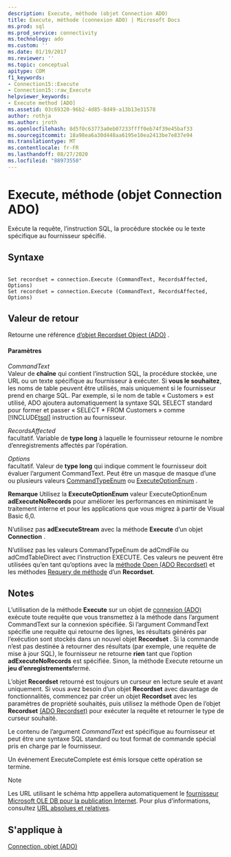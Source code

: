 ```yaml
---
description: Execute, méthode (objet Connection ADO)
title: Execute, méthode (connexion ADO) | Microsoft Docs
ms.prod: sql
ms.prod_service: connectivity
ms.technology: ado
ms.custom: ''
ms.date: 01/19/2017
ms.reviewer: ''
ms.topic: conceptual
apitype: COM
f1_keywords:
- Connection15::Execute
- Connection15::raw_Execute
helpviewer_keywords:
- Execute method [ADO]
ms.assetid: 03c69320-96b2-4d85-8d49-a13b13e31578
author: rothja
ms.author: jroth
ms.openlocfilehash: 8d5f0c63773a0eb07233ffff0eb74f39e45baf33
ms.sourcegitcommit: 18a98ea6a30d448aa6195e10ea2413be7e837e94
ms.translationtype: MT
ms.contentlocale: fr-FR
ms.lasthandoff: 08/27/2020
ms.locfileid: "88973550"
---
```

# <a name="execute-method-ado-connection"></a>Execute, méthode (objet Connection ADO)
Exécute la requête, l’instruction SQL, la procédure stockée ou le texte spécifique au fournisseur spécifié.  
  
## <a name="syntax"></a>Syntaxe  
  
```  
  
Set recordset = connection.Execute (CommandText, RecordsAffected, Options)  
Set recordset = connection.Execute (CommandText, RecordsAffected, Options)  
```  
  
## <a name="return-value"></a>Valeur de retour  
 Retourne une référence [d’objet Recordset Object (ADO)](../../../ado/reference/ado-api/recordset-object-ado.md) .  
  
#### <a name="parameters"></a>Paramètres  
 *CommandText*  
 Valeur de **chaîne** qui contient l’instruction SQL, la procédure stockée, une URL ou un texte spécifique au fournisseur à exécuter. Si **vous le souhaitez**, les noms de table peuvent être utilisés, mais uniquement si le fournisseur prend en charge SQL. Par exemple, si le nom de table « Customers » est utilisé, ADO ajoutera automatiquement la syntaxe SQL SELECT standard pour former et passer « SELECT * FROM Customers » comme [!INCLUDE[tsql](../../../includes/tsql-md.md)] instruction au fournisseur.  
  
 *RecordsAffected*  
 facultatif. Variable de **type long** à laquelle le fournisseur retourne le nombre d’enregistrements affectés par l’opération.  
  
 *Options*  
 facultatif. Valeur de **type long** qui indique comment le fournisseur doit évaluer l’argument CommandText. Peut être un masque de masque d’une ou plusieurs valeurs [CommandTypeEnum](../../../ado/reference/ado-api/commandtypeenum.md) ou [ExecuteOptionEnum](../../../ado/reference/ado-api/executeoptionenum.md) .  
  
 **Remarque** Utilisez la **ExecuteOptionEnum** valeur ExecuteOptionEnum **adExecuteNoRecords** pour améliorer les performances en minimisant le traitement interne et pour les applications que vous migrez à partir de Visual Basic 6,0.  
  
 N’utilisez pas **adExecuteStream** avec la méthode **Execute** d’un objet **Connection** .  
  
 N’utilisez pas les valeurs CommandTypeEnum de adCmdFile ou adCmdTableDirect avec l’instruction EXECUTE. Ces valeurs ne peuvent être utilisées qu’en tant qu’options avec la [méthode Open (ADO Recordset)](../../../ado/reference/ado-api/open-method-ado-recordset.md) et les méthodes [Requery de méthode](../../../ado/reference/ado-api/requery-method.md) d’un **Recordset**.  
  
## <a name="remarks"></a>Notes  
 L’utilisation de la méthode **Execute** sur un objet de [connexion (ADO)](../../../ado/reference/ado-api/connection-object-ado.md) exécute toute requête que vous transmettez à la méthode dans l’argument CommandText sur la connexion spécifiée. Si l’argument CommandText spécifie une requête qui retourne des lignes, les résultats générés par l’exécution sont stockés dans un nouvel objet **Recordset** . Si la commande n’est pas destinée à retourner des résultats (par exemple, une requête de mise à jour SQL), le fournisseur ne retourne **rien** tant que l’option **adExecuteNoRecords** est spécifiée. Sinon, la méthode Execute retourne un **jeu d’enregistrements**fermé.  
  
 L’objet **Recordset** retourné est toujours un curseur en lecture seule et avant uniquement. Si vous avez besoin d’un objet **Recordset** avec davantage de fonctionnalités, commencez par créer un objet **Recordset** avec les paramètres de propriété souhaités, puis utilisez la méthode Open de l’objet **Recordset** [(ADO Recordset)](../../../ado/reference/ado-api/open-method-ado-recordset.md) pour exécuter la requête et retourner le type de curseur souhaité.  
  
 Le contenu de l’argument *CommandText* est spécifique au fournisseur et peut être une syntaxe SQL standard ou tout format de commande spécial pris en charge par le fournisseur.  
  
 Un événement ExecuteComplete est émis lorsque cette opération se termine.  
  
> [!NOTE]
>  Les URL utilisant le schéma http appellera automatiquement le [fournisseur Microsoft OLE DB pour la publication Internet](../../../ado/guide/appendixes/microsoft-ole-db-provider-for-internet-publishing.md). Pour plus d’informations, consultez [URL absolues et relatives](../../../ado/guide/data/absolute-and-relative-urls.md).  
  
## <a name="applies-to"></a>S'applique à  
 [Connection, objet (ADO)](../../../ado/reference/ado-api/connection-object-ado.md)
